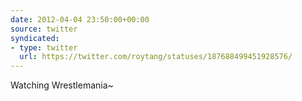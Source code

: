```yaml
---
date: 2012-04-04 23:50:00+00:00
source: twitter
syndicated:
- type: twitter
  url: https://twitter.com/roytang/statuses/187688499451928576/
---
```


Watching Wrestlemania~